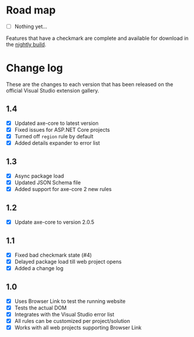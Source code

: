 # Road map

- [ ] Nothing yet...

Features that have a checkmark are complete and available for
download in the
[nightly build](http://vsixgallery.com/extension/25a79d25-0fff-4748-afaa-3a67ed116bc9/).

# Change log

These are the changes to each version that has been released
on the official Visual Studio extension gallery.

## 1.4

- [x] Updated axe-core to latest version
- [x] Fixed issues for ASP.NET Core projects
- [x] Turned off `region` rule by default
- [x] Added details expander to error list

## 1.3

- [x] Async package load
- [x] Updated JSON Schema file
- [x] Added support for axe-core 2 new rules

## 1.2

- [x] Update axe-core to version 2.0.5

## 1.1

- [x] Fixed bad checkmark state (#4)
- [x] Delayed package load till web project opens
- [x] Added a change log

## 1.0

- [x] Uses Browser Link to test the running website
- [x] Tests the actual DOM
- [x] Integrates with the Visual Studio error list
- [x] All rules can be customized per project/solution
- [x] Works with all web projects supporting Browser Link
